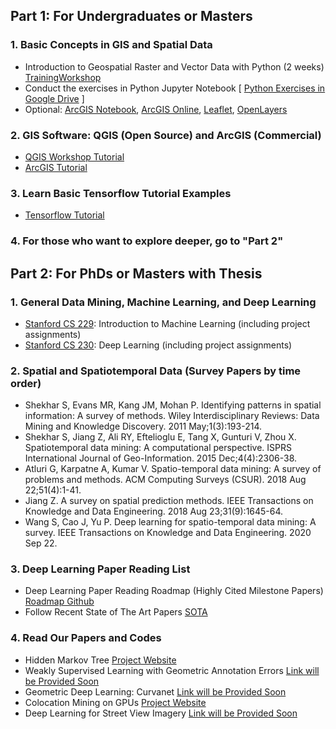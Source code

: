 

## Part 1: For Undergraduates or Masters

### 1. Basic Concepts in GIS and Spatial Data
 
- Introduction to Geospatial Raster and Vector Data with Python (2
weeks) [TrainingWorkshop]
- Conduct the exercises in Python Jupyter Notebook [ [Python Exercises in Google Drive] ]
- Optional: [ArcGIS Notebook], [ArcGIS Online], [Leaflet], [OpenLayers]

### 2. GIS Software: QGIS (Open Source) and ArcGIS (Commercial)
- [QGIS Workshop Tutorial]
- [ArcGIS Tutorial]

### 3.	Learn Basic Tensorflow Tutorial Examples
- [Tensorflow Tutorial]
 
### 4. For those who want to explore deeper, go to "Part 2"



## Part 2: For PhDs or Masters with Thesis
 
### 1.	General Data Mining, Machine Learning, and Deep Learning
- [Stanford CS 229](https://see.stanford.edu/Course/CS229): Introduction to Machine Learning (including project assignments)
- [Stanford CS 230](https://cs230.stanford.edu/lecture/): Deep Learning (including project assignments)

### 2.	Spatial and Spatiotemporal Data (Survey Papers by time order)
- Shekhar S, Evans MR, Kang JM, Mohan P. Identifying patterns in spatial information: A survey of methods. Wiley Interdisciplinary Reviews: Data Mining and Knowledge Discovery. 2011 May;1(3):193-214.
-	Shekhar S, Jiang Z, Ali RY, Eftelioglu E, Tang X, Gunturi V, Zhou X. Spatiotemporal data mining: A computational perspective. ISPRS International Journal of Geo-Information. 2015 Dec;4(4):2306-38.
- 	Atluri G, Karpatne A, Kumar V. Spatio-temporal data mining: A survey of problems and methods. ACM Computing Surveys (CSUR). 2018 Aug 22;51(4):1-41.
- Jiang Z. A survey on spatial prediction methods. IEEE Transactions on Knowledge and Data Engineering. 2018 Aug 23;31(9):1645-64.
- Wang S, Cao J, Yu P. Deep learning for spatio-temporal data mining: A survey. IEEE Transactions on Knowledge and Data Engineering. 2020 Sep 22.

### 3.	Deep Learning Paper Reading List
- Deep Learning Paper Reading Roadmap (Highly Cited Milestone Papers) [Roadmap Github] 
- Follow Recent State of The Art Papers [SOTA]

### 4.	Read Our Papers and Codes
- Hidden Markov Tree [Project Website](https://spatialdatasciencegroup.github.io/HMCT/)
- Weakly Supervised Learning with Geometric Annotation Errors [Link will be Provided Soon]
- Geometric Deep Learning: Curvanet [Link will be Provided Soon] 
- Colocation Mining on GPUs [Project Website](https://spatialdatasciencegroup.github.io/HMCT/)
- Deep Learning for Street View Imagery [Link will be Provided Soon] 


[TrainingWorkshop]: <https://carpentries-incubator.github.io/geospatial-python/>
[Python Exercises in Google Drive]: <https://drive.google.com/drive/u/0/folders/1DehyLqaBUhTIlUDXJlyFrvbtvO_T8EAm>
[ArcGIS Online]: <https://learn-arcgis-learngis.hub.arcgis.com/>
[ArcGIS Notebook]: <https://www.esri.com/en-us/arcgis/products/arcgis-notebooks/overview>
[Leaflet]: <https://leafletjs.com/>
[OpenLayers]: <https://openlayers.org/en/latest/doc/tutorials/>
[QGIS Workshop Tutorial]: <https://gis.harvard.edu/qgis-workshop-and-video-tutorials-0>
[ArcGIS Tutorial]: <https://www.esri.com/training/catalog/59c40f6fde53ed5705e39c5a/introduction-to-gis-using-arcgis/>
[Tensorflow Tutorial]: <https://www.tensorflow.org/tutorials>
[Link will be Provided Soon]: <https://github.com/spatialdatasciencegroup/RATraining>
[Roadmap Github]: <https://github.com/floodsung/Deep-Learning-Papers-Reading-Roadmap>
[SOTA]: <https://paperswithcode.com/sota>

